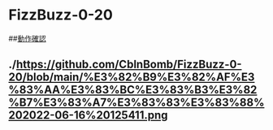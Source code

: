 # FizzBuzz-0-20
##[動作確認](https://jsbin.com/jiqomobuyo/edit?js,console,output)
## ./https://github.com/CblnBomb/FizzBuzz-0-20/blob/main/%E3%82%B9%E3%82%AF%E3%83%AA%E3%83%BC%E3%83%B3%E3%82%B7%E3%83%A7%E3%83%83%E3%83%88%202022-06-16%20125411.png
